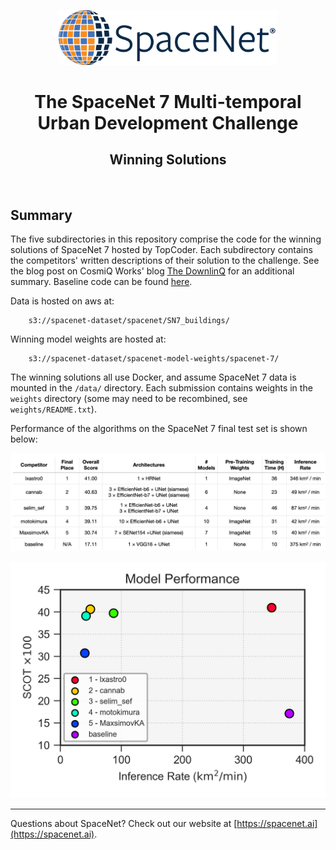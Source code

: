 <p align="center">
<a href="https://spacenet.ai"><img src="_figs/sn_logo.png" width="350" alt="SpaceNet LLC"></a>
</p>
<h1 align="center">The SpaceNet 7 Multi-temporal Urban Development Challenge </h1>
<h2 align="center">Winning Solutions</h2>
<br>

## Summary

The five subdirectories in this repository comprise the code for the winning solutions of SpaceNet 7 hosted by TopCoder. Each subdirectory contains the competitors' written descriptions of their solution to the challenge. See the blog post on CosmiQ Works' blog [The DownlinQ](?) for an additional summary.  Baseline code can be found [here](https://github.com/CosmiQ/CosmiQ_SN7_Baseline).

Data is hosted on aws at:
```
	s3://spacenet-dataset/spacenet/SN7_buildings/
```

Winning model weights are hosted at:
```
	s3://spacenet-dataset/spacenet-model-weights/spacenet-7/
```

The winning solutions all use Docker, and assume SpaceNet 7 data is mounted in the `/data/` directory.  Each submission contains weights in the `weights` directory (some may need to be recombined, see `weights/README.txt`).

Performance of the algorithms on the SpaceNet 7 final test set is shown below:

![alt text](_figs/table1.png)

![alt text](_figs/scot_rate_plot.png)

---------

Questions about SpaceNet? Check out our website at [https://spacenet.ai](https://spacenet.ai).



